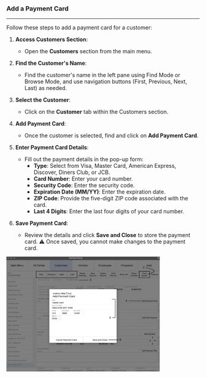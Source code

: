 ### Add a Payment Card
__________________________
Follow these steps to add a payment card for a customer:

1. **Access Customers Section**:
    
    - Open the **Customers** section from the main menu.
2.  **Find the Customer's Name**:
    
    - Find the customer's name in the left pane using Find Mode or Browse Mode, and use navigation buttons (First, Previous, Next, Last) as needed.
3. **Select the Customer**:
    
    - Click on the **Customer** tab within the Customers section.
4. **Add Payment Card**:
    
    - Once the customer is selected, find and click on **Add Payment Card**.
5. **Enter Payment Card Details**:
    - Fill out the payment details in the pop-up form:
        - **Type**: Select from Visa, Master Card, American Express, Discover, Diners Club, or JCB.
        - **Card Number**: Enter your card number.
        - **Security Code**: Enter the security code.
        - **Expiration Date (MM/YY)**: Enter the expiration date.
        - **ZIP Code**: Provide the five-digit ZIP code associated with the card.
        - **Last 4 Digits**: Enter the last four digits of your card number.
    
6. **Save Payment Card**:
    
    - Review the details and click **Save and Close** to store the payment card.
⚠️ Once saved, you cannot make changes to the payment card.

<img src="https://github.com/Fx-Professional-Services/HorizonDocs/blob/main/assets/10_add_payment_card.png" width="400" height="300">
